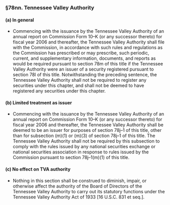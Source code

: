 ### §78nn. Tennessee Valley Authority
#### (a) In general
* Commencing with the issuance by the Tennessee Valley Authority of an annual report on Commission Form 10–K (or any successor thereto) for fiscal year 2006 and thereafter, the Tennessee Valley Authority shall file with the Commission, in accordance with such rules and regulations as the Commission has prescribed or may prescribe, such periodic, current, and supplementary information, documents, and reports as would be required pursuant to section 78m of this title if the Tennessee Valley Authority were an issuer of a security registered pursuant to section 78l of this title. Notwithstanding the preceding sentence, the Tennessee Valley Authority shall not be required to register any securities under this chapter, and shall not be deemed to have registered any securities under this chapter.

#### (b) Limited treatment as issuer
* Commencing with the issuance by the Tennessee Valley Authority of an annual report on Commission Form 10–K (or any successor thereto) for fiscal year 2006 and thereafter, the Tennessee Valley Authority shall be deemed to be an issuer for purposes of section 78j–1 of this title, other than for subsection (m)(1) or (m)(3) of section 78j–1 of this title. The Tennessee Valley Authority shall not be required by this subsection to comply with the rules issued by any national securities exchange or national securities association in response to rules issued by the Commission pursuant to section 78j–1(m)(1) of this title.

#### (c) No effect on TVA authority
* Nothing in this section shall be construed to diminish, impair, or otherwise affect the authority of the Board of Directors of the Tennessee Valley Authority to carry out its statutory functions under the Tennessee Valley Authority Act of 1933 [16 U.S.C. 831 et seq.].